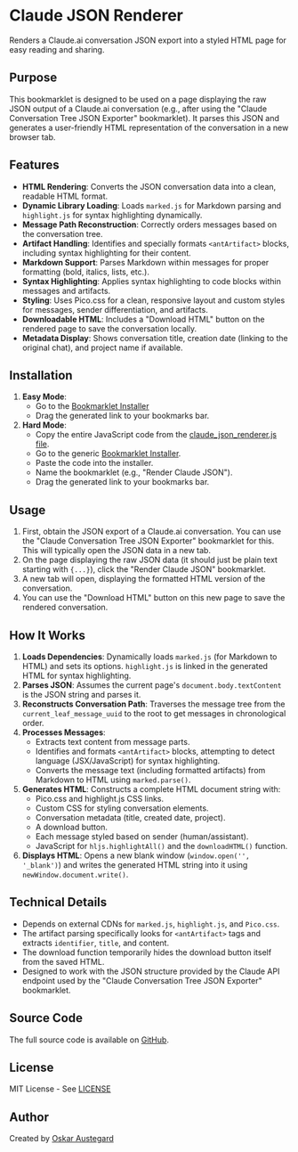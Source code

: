 # Claude JSON Renderer

Renders a Claude.ai conversation JSON export into a styled HTML page for easy reading and sharing.

## Purpose

This bookmarklet is designed to be used on a page displaying the raw JSON output of a Claude.ai conversation (e.g., after using the "Claude Conversation Tree JSON Exporter" bookmarklet). It parses this JSON and generates a user-friendly HTML representation of the conversation in a new browser tab.

## Features

- **HTML Rendering**: Converts the JSON conversation data into a clean, readable HTML format.
- **Dynamic Library Loading**: Loads `marked.js` for Markdown parsing and `highlight.js` for syntax highlighting dynamically.
- **Message Path Reconstruction**: Correctly orders messages based on the conversation tree.
- **Artifact Handling**: Identifies and specially formats `<antArtifact>` blocks, including syntax highlighting for their content.
- **Markdown Support**: Parses Markdown within messages for proper formatting (bold, italics, lists, etc.).
- **Syntax Highlighting**: Applies syntax highlighting to code blocks within messages and artifacts.
- **Styling**: Uses Pico.css for a clean, responsive layout and custom styles for messages, sender differentiation, and artifacts.
- **Downloadable HTML**: Includes a "Download HTML" button on the rendered page to save the conversation locally.
- **Metadata Display**: Shows conversation title, creation date (linking to the original chat), and project name if available.

## Installation

1.  **Easy Mode**:
    *   Go to the [Bookmarklet Installer](https://austegard.com/bookmarklet-installer.html?bookmarklet=claude_json_renderer.js)
    *   Drag the generated link to your bookmarks bar.
2.  **Hard Mode**:
    *   Copy the entire JavaScript code from the [claude_json_renderer.js file](https://github.com/oaustegard/bookmarklets/blob/main/claude_json_renderer.js).
    *   Go to the generic [Bookmarklet Installer](https://austegard.com/bookmarklet-installer.html).
    *   Paste the code into the installer.
    *   Name the bookmarklet (e.g., "Render Claude JSON").
    *   Drag the generated link to your bookmarks bar.

## Usage

1.  First, obtain the JSON export of a Claude.ai conversation. You can use the "Claude Conversation Tree JSON Exporter" bookmarklet for this. This will typically open the JSON data in a new tab.
2.  On the page displaying the raw JSON data (it should just be plain text starting with `{...}`), click the "Render Claude JSON" bookmarklet.
3.  A new tab will open, displaying the formatted HTML version of the conversation.
4.  You can use the "Download HTML" button on this new page to save the rendered conversation.

## How It Works

1.  **Loads Dependencies**: Dynamically loads `marked.js` (for Markdown to HTML) and sets its options. `highlight.js` is linked in the generated HTML for syntax highlighting.
2.  **Parses JSON**: Assumes the current page's `document.body.textContent` is the JSON string and parses it.
3.  **Reconstructs Conversation Path**: Traverses the message tree from the `current_leaf_message_uuid` to the root to get messages in chronological order.
4.  **Processes Messages**:
    *   Extracts text content from message parts.
    *   Identifies and formats `<antArtifact>` blocks, attempting to detect language (JSX/JavaScript) for syntax highlighting.
    *   Converts the message text (including formatted artifacts) from Markdown to HTML using `marked.parse()`.
5.  **Generates HTML**: Constructs a complete HTML document string with:
    *   Pico.css and highlight.js CSS links.
    *   Custom CSS for styling conversation elements.
    *   Conversation metadata (title, created date, project).
    *   A download button.
    *   Each message styled based on sender (human/assistant).
    *   JavaScript for `hljs.highlightAll()` and the `downloadHTML()` function.
6.  **Displays HTML**: Opens a new blank window (`window.open('', '_blank')`) and writes the generated HTML string into it using `newWindow.document.write()`.

## Technical Details

-   Depends on external CDNs for `marked.js`, `highlight.js`, and `Pico.css`.
-   The artifact parsing specifically looks for `<antArtifact>` tags and extracts `identifier`, `title`, and content.
-   The download function temporarily hides the download button itself from the saved HTML.
-   Designed to work with the JSON structure provided by the Claude API endpoint used by the "Claude Conversation Tree JSON Exporter" bookmarklet.

## Source Code

The full source code is available on [GitHub](https://github.com/oaustegard/bookmarklets/blob/main/claude_json_renderer.js).

## License

MIT License - See [LICENSE](https://github.com/oaustegard/bookmarklets/blob/main/LICENSE)

## Author

Created by [Oskar Austegard](https://austegard.com)
